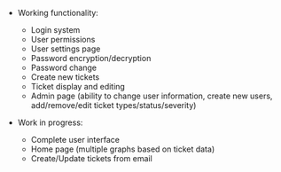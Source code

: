 * Working functionality:
    * Login system
    * User permissions
    * User settings page
    * Password encryption/decryption
    * Password change
    * Create new tickets
    * Ticket display and editing
    * Admin page (ability to change user information, create new users, add/remove/edit ticket types/status/severity)

* Work in progress:
    * Complete user interface
    * Home page (multiple graphs based on ticket data)
    * Create/Update tickets from email